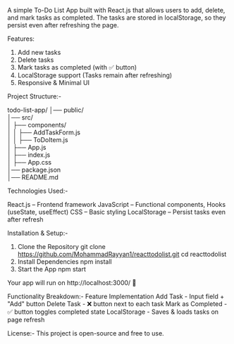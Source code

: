 A simple To-Do List App built with React.js that allows users to add, delete, and mark tasks as completed. The tasks are stored in localStorage, so they persist even after refreshing the page.

Features:

1. Add new tasks
2. Delete tasks
3. Mark tasks as completed (with ✅ button)
4. LocalStorage support (Tasks remain after refreshing)
5. Responsive & Minimal UI

Project Structure:-

todo-list-app/
│── public/                 
│── src/                    
│   ├── components/         
│   │   ├── AddTaskForm.js  
│   │   ├── ToDoItem.js     
│   ├── App.js              
│   ├── index.js            
│   ├── App.css            
│── package.json            
│── README.md     

Technologies Used:- 

React.js – Frontend framework
JavaScript – Functional components, Hooks (useState, useEffect)
CSS – Basic styling
LocalStorage – Persist tasks even after refresh

Installation & Setup:- 

1. Clone the Repository
    git clone https://github.com/MohammadRayyan1/reacttodolist.git
    cd reacttodolist
2. Install Dependencies
    npm install
3. Start the App
    npm start
    
Your app will run on http://localhost:3000/ 🚀

Functionality Breakdown:-
Feature	Implementation
Add Task	- Input field + "Add" button
Delete Task	- ❌ button next to each task
Mark as Completed	- ✅ button toggles completed state
LocalStorage -	Saves & loads tasks on page refresh

License:-
This project is open-source and free to use.

